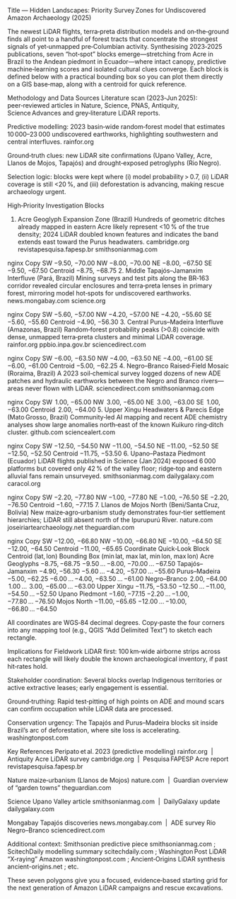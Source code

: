 Title — Hidden Landscapes: Priority Survey Zones for Undiscovered Amazon Archaeology (2025)

The newest LiDAR flights, terra‑preta distribution models and on‑the‑ground finds all point to a handful of forest tracts that concentrate the strongest signals of yet‑unmapped pre‑Columbian activity. Synthesising 2023‑2025 publications, seven “hot‑spot” blocks emerge—stretching from Acre in Brazil to the Andean piedmont in Ecuador—where intact canopy, predictive machine‑learning scores and isolated cultural clues converge. Each block is defined below with a practical bounding box so you can plot them directly on a GIS base‑map, along with a centroid for quick reference.

Methodology and Data Sources
Literature scan (2023‑Jun 2025): peer‑reviewed articles in Nature, Science, PNAS, Antiquity, Science Advances and grey‑literature LiDAR reports.

Predictive modelling: 2023 basin‑wide random‑forest model that estimates 10 000–23 000 undiscovered earthworks, highlighting southwestern and central interfluves. 
rainfor.org

Ground‑truth clues: new LiDAR site confirmations (Upano Valley, Acre, Llanos de Mojos, Tapajós) and drought‑exposed petroglyphs (Rio Negro).

Selection logic: blocks were kept where (i) model probability > 0.7, (ii) LiDAR coverage is still <20 %, and (iii) deforestation is advancing, making rescue archaeology urgent.

High‑Priority Investigation Blocks
1. Acre Geoglyph Expansion Zone (Brazil)
Hundreds of geometric ditches already mapped in eastern Acre likely represent <10 % of the true density; 2024 LiDAR doubled known features and indicates the band extends east toward the Purus headwaters. 
cambridge.org
revistapesquisa.fapesp.br
smithsonianmag.com

nginx
Copy
SW −9.50, −70.00
NW −8.00, −70.00
NE −8.00, −67.50
SE −9.50, −67.50
Centroid −8.75, −68.75
2. Middle Tapajós–Jamanxim Interfluve (Pará, Brazil)
Mining surveys and test pits along the BR‑163 corridor revealed circular enclosures and terra‑preta lenses in primary forest, mirroring model hot‑spots for undiscovered earthworks. 
news.mongabay.com
science.org

nginx
Copy
SW −5.60, −57.00
NW −4.20, −57.00
NE −4.20, −55.60
SE −5.60, −55.60
Centroid −4.90, −56.30
3. Central Purus–Madeira Interfluve (Amazonas, Brazil)
Random‑forest probability peaks (>0.8) coincide with dense, unmapped terra‑preta clusters and minimal LiDAR coverage. 
rainfor.org
ppbio.inpa.gov.br
sciencedirect.com

nginx
Copy
SW −6.00, −63.50
NW −4.00, −63.50
NE −4.00, −61.00
SE −6.00, −61.00
Centroid −5.00, −62.25
4. Negro–Branco Raised‑Field Mosaic (Roraima, Brazil)
A 2023 soil‑chemical survey logged dozens of new ADE patches and hydraulic earthworks between the Negro and Branco rivers—areas never flown with LiDAR. 
sciencedirect.com
smithsonianmag.com

nginx
Copy
SW  1.00, −65.00
NW  3.00, −65.00
NE  3.00, −63.00
SE  1.00, −63.00
Centroid  2.00, −64.00
5. Upper Xingu Headwaters & Parecis Edge (Mato Grosso, Brazil)
Community‑led AI mapping and recent ADE chemistry analyses show large anomalies north‑east of the known Kuikuro ring‑ditch cluster. 
github.com
sciencealert.com

nginx
Copy
SW −12.50, −54.50
NW −11.00, −54.50
NE −11.00, −52.50
SE −12.50, −52.50
Centroid −11.75, −53.50
6. Upano–Pastaza Piedmont (Ecuador)
LiDAR flights published in Science (Jan 2024) exposed 6 000 platforms but covered only 42 % of the valley floor; ridge‑top and eastern alluvial fans remain unsurveyed. 
smithsonianmag.com
dailygalaxy.com
caracol.org

nginx
Copy
SW −2.20, −77.80
NW −1.00, −77.80
NE −1.00, −76.50
SE −2.20, −76.50
Centroid −1.60, −77.15
7. Llanos de Mojos North (Beni/Santa Cruz, Bolivia)
New maize‑agro‑urbanism study demonstrates four‑tier settlement hierarchies; LiDAR still absent north of the Ipurupurú River. 
nature.com
joseiriartearchaeology.net
theguardian.com

nginx
Copy
SW −12.00, −66.80
NW −10.00, −66.80
NE −10.00, −64.50
SE −12.00, −64.50
Centroid −11.00, −65.65
Coordinate Quick‑Look
Block	Centroid (lat, lon)	Bounding Box (min lat, max lat, min lon, max lon)
Acre Geoglyphs	−8.75, −68.75	−9.50 … −8.00, −70.00 … −67.50
Tapajós–Jamanxim	−4.90, −56.30	−5.60 … −4.20, −57.00 … −55.60
Purus–Madeira	−5.00, −62.25	−6.00 … −4.00, −63.50 … −61.00
Negro–Branco	 2.00, −64.00	 1.00 …  3.00, −65.00 … −63.00
Upper Xingu	−11.75, −53.50	−12.50 … −11.00, −54.50 … −52.50
Upano Piedmont	−1.60, −77.15	−2.20 … −1.00, −77.80 … −76.50
Mojos North	−11.00, −65.65	−12.00 … −10.00, −66.80 … −64.50

All coordinates are WGS‑84 decimal degrees. Copy‑paste the four corners into any mapping tool (e.g., QGIS “Add Delimited Text”) to sketch each rectangle.

Implications for Fieldwork
LiDAR first: 100 km‑wide airborne strips across each rectangle will likely double the known archaeological inventory, if past hit‑rates hold.

Stakeholder coordination: Several blocks overlap Indigenous territories or active extractive leases; early engagement is essential.

Ground‑truthing: Rapid test‑pitting of high points on ADE and mound scars can confirm occupation while LiDAR data are processed.

Conservation urgency: The Tapajós and Purus–Madeira blocks sit inside Brazil’s arc of deforestation, where site loss is accelerating. 
washingtonpost.com

Key References
Peripato et al. 2023 (predictive modelling) 
rainfor.org
  |  Antiquity Acre LiDAR survey 
cambridge.org
  |  Pesquisa FAPESP Acre report 
revistapesquisa.fapesp.br

Nature maize‑urbanism (Llanos de Mojos) 
nature.com
  |  Guardian overview of “garden towns” 
theguardian.com

Science Upano Valley article 
smithsonianmag.com
  |  DailyGalaxy update 
dailygalaxy.com

Mongabay Tapajós discoveries 
news.mongabay.com
  |  ADE survey Rio Negro–Branco 
sciencedirect.com

Additional context: Smith­sonian predictive piece 
smithsonianmag.com
; ScitechDaily modelling summary 
scitechdaily.com
; Washington Post LiDAR “X‑raying” Amazon 
washingtonpost.com
; Ancient‑Origins LiDAR synthesis 
ancient-origins.net
; etc.

These seven polygons give you a focused, evidence‑based starting grid for the next generation of Amazon LiDAR campaigns and rescue excavations.
